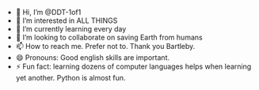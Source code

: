 - 👋 Hi, I’m @DDT-1of1
- 👀 I’m interested in ALL THINGS
- 🌱 I’m currently learning every day
- 💞️ I’m looking to collaborate on saving Earth from humans
- 📫 How to reach me. Prefer not to. Thank you Bartleby.
- 😄 Pronouns: Good english skills are important.
- ⚡ Fun fact: learning dozens of computer languages helps when learning yet another. Python is almost fun.

<!---
DDT-1of1/DDT-1of1 is a ✨ special ✨ repository because its `README.md` (this file) appears on your GitHub profile.
You can click the Preview link to take a look at your changes.
--->
